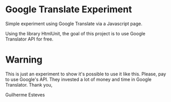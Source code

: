 Google Translate Experiment
============

Simple experiment using Google Translate via a Javascript page.

Using the library HtmlUnit, the goal of this project is to use Google Translator API for free.


Warning
============

This is just an experiment to show it's possible to use it like this.
Please, pay to use Google's API. They invested a lot of money and time in Google Translator.
Thank you,

Guilherme Esteves
